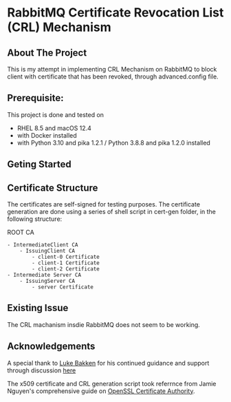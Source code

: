 # RabbitMQ Certificate Revocation List (CRL) Mechanism

## About The Project 
This is my attempt in implementing CRL Mechanism on RabbitMQ to block client with certificate that has been revoked, through advanced.config file. 

## Prerequisite: 
This project is done and tested on 
- RHEL 8.5 and macOS 12.4
- with Docker installed
- with Python 3.10 and pika 1.2.1  / Python 3.8.8 and pika 1.2.0 installed

## Geting Started 


## Certificate Structure
The certificates are self-signed for testing purposes. 
The certificate generation are done using a series of shell script in cert-gen folder, in the following structure: 

ROOT CA

    - IntermediateClient CA  
        - IssuingClient CA 
            - client-0 Certificate 
            - client-1 Certificate 
            - client-2 Certificate 
    - Intermediate Server CA 
        - IssuingServer CA 
            - server Certificate

## Existing Issue 
The CRL machanism insdie RabbitMQ does not seem to be working. 

## Acknowledgements 
A special thank to [Luke Bakken](https://github.com/lukebakken) for his continued guidance and support through discussion [here](https://groups.google.com/g/rabbitmq-users/c/sLXfiBGaKfQ)

The x509 certificate and CRL generation script took referrnce from Jamie Nguyen's comprehensive guide on [OpenSSL Certificate Authority](https://jamielinux.com/docs/openssl-certificate-authority/index.html).
